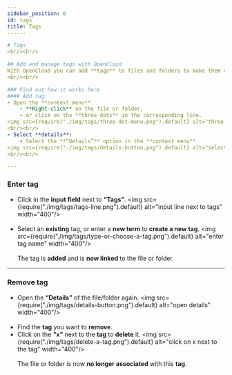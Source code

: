 ```yaml
---
sidebar_position: 6
id: tags
title: Tags
------

# Tags
<br/><br/>

## Add and manage tags with OpenCloud
With OpenCloud you can add **tags** to files and folders to make them easier to search or group. 
<br/><br/>

### Find out how it works here
#### Add tag:
- Open the **context menu**.
    - **Right-click** on the file or folder,
    - or click on the **three dots** in the corresponding line.
<img src={require("./img/tags/three-dot-menu.png").default} alt="three dot menu" width="1920"/>
<br/><br/>
- Select **details**:
    - Select the **“Details”** option in the **context menu**.
<img src={require("./img/tags/details-button.png").default} alt="select details in context menu" width="1920"/>
<br/><br/>

---
```


### Enter tag
- Click in the **input field** next to **“Tags”**.
<img src={require("./img/tags/tags-line.png").default} alt="input line next to tags" width="400"/>
<br/><br/>
- Select an **existing** tag, or enter a **new term** to **create a new tag**.
<img src={require("./img/tags/type-or-choose-a-tag.png").default} alt="enter tag name" width="400"/>
<br/><br/>
The tag is **added** and is **now linked** to the file or folder.

---

### Remove tag
- Open the **“Details”** of the file/folder again.
<img src={require("./img/tags/details-button.png").default} alt="open details" width="400"/>
<br/><br/>
- Find the **tag** you want to **remove**.
- Click on the **“x”** next to the **tag** to **delete** it.
<img src={require("./img/tags/delete-a-tag.png").default} alt="click on x next to the tag" width="400"/>
<br/><br/>
The file or folder is now **no longer associated** with this **tag**.